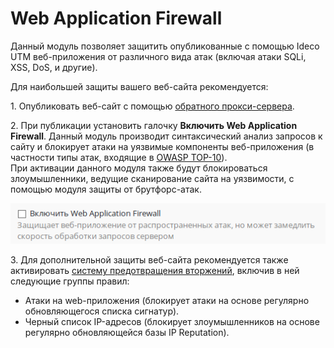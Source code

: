 # Web Application Firewall

Данный модуль позволяет защитить опубликованные с помощью Ideco UTM веб-приложения от различного вида атак (включая атаки SQLi, XSS, DoS, и другие).

Для наибольшей защиты вашего веб-сайта рекомендуется:

1\. Опубликовать веб-сайт с помощью [обратного прокси-сервера](./).

2\. При публикации установить галочку **Включить Web Application Firewall**. Данный модуль производит синтаксический анализ запросов к сайту и блокирует атаки на уязвимые компоненты веб-приложения (в частности типы атак, входящие в [OWASP TOP-10](https://www.owasp.org/index.php/Category:OWASP\_Top\_Ten\_Project)).\
При активации данного модуля также будут блокироваться злоумышленники, ведущие сканирование сайта на уязвимости, с помощью модуля защиты от брутфорс-атак.

![](../../.gitbook/assets/6586624.png)

3\. Для дополнительной защиты веб-сайта рекомендуется также активировать [систему предотвращения вторжений](../../access-rules/ips.md), включив в ней следующие группы правил:

* Атаки на web-приложения (блокирует атаки на основе регулярно обновляющегося списка сигнатур).
* Черный список IP-адресов (блокирует злоумышленников на основе регулярно обновляющейся базы IP Reputation).
